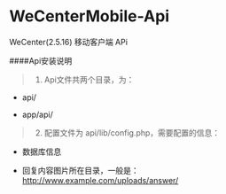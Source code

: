 WeCenterMobile-Api
==================

WeCenter(2.5.16) 移动客户端 APi

####Api安装说明

> 1. Api文件共两个目录，为：

- api/

- app/api/

> 2. 配置文件为 api/lib/config.php，需要配置的信息：

- 数据库信息

- 回复内容图片所在目录，一般是：http://www.example.com/uploads/answer/
